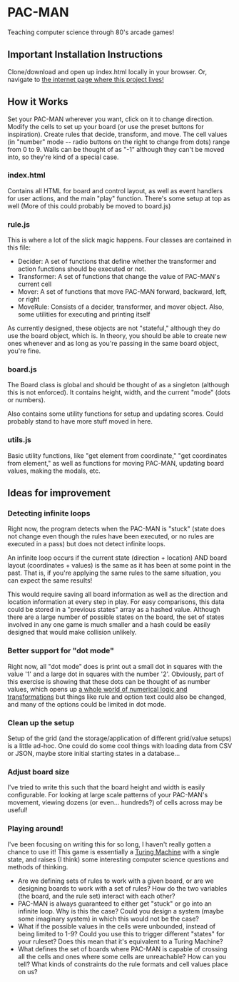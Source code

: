 # PAC-MAN

Teaching computer science through 80's arcade games!

## Important Installation Instructions

Clone/download and open up index.html locally in your browser.
Or, navigate to <a href="http://haltornot.com">the internet page where this project lives!</a>

## How it Works

Set your PAC-MAN wherever you want, click on it to change direction. Modify the cells to set up your board (or use the preset buttons for inspiration).
Create rules that decide, transform, and move. 
The cell values (in "number" mode -- radio buttons on the right to change from dots) range from 0 to 9. Walls can be thought of as "-1" although they can't be moved into, so they're kind of a special case.

### index.html
Contains all HTML for board and control layout, as well as event handlers for user actions, and the main "play" function. There's some setup at top as well (More of this could probably be moved to board.js)

### rule.js
This is where a lot of the slick magic happens. Four classes are contained in this file:
- Decider: A set of functions that define whether the transformer and action functions should be executed or not.
- Transformer: A set of functions that change the value of PAC-MAN's current cell
- Mover: A set of functions that move PAC-MAN forward, backward, left, or right
- MoveRule: Consists of a decider, transformer, and mover object. Also, some utilities for executing and printing itself

As currently designed, these objects are not "stateful," although they do use the board object, which is. In theory, you should be able to create new ones whenever and as long as you're passing in the same board object, you're fine.

### board.js
The Board class is global and should be thought of as a singleton (although this is not enforced). It contains height, width, and the current "mode" (dots or numbers).

Also contains some utility functions for setup and updating scores. Could probably stand to have more stuff moved in here.

### utils.js
Basic utility functions, like "get element from coordinate," "get coordinates from element," as well as functions for moving PAC-MAN, updating board values, making the modals, etc.

## Ideas for improvement
### Detecting infinite loops
Right now, the program detects when the PAC-MAN is "stuck" (state does not change even though the rules have been executed, or no rules are executed in a pass) but does not detect infinite loops.

An infinite loop occurs if the current state (direction + location) AND board layout (coordinates + values) is the same as it has been at some point in the past. That is, if you're applying the same rules to the same situation, you can expect the same results!

This would require saving all board information as well as the direction and location information at every step in play. For easy comparisons, this data could be stored in a "previous states" array as a hashed value. Although there are a large number of possible states on the board, the set of states involved in any one game is much smaller and a hash could be easily designed that would make collision unlikely.

### Better support for "dot mode"
Right now, all "dot mode" does is print out a small dot in squares with the value '1' and a large dot in squares with the number '2'. Obviously, part of this exercise is showing that these dots can be thought of as number values, which opens up <a href="https://www.youtube.com/watch?v=sVxUUotm1P4" target="_blank">a whole world of numerical logic and transformations</a> but things like rule and option text could also be changed, and many of the options could be limited in dot mode.

### Clean up the setup
Setup of the grid (and the storage/application of different grid/value setups) is a little ad-hoc. One could do some cool things with loading data from CSV or JSON, maybe store initial starting states in a database...

### Adjust board size
I've tried to write this such that the board height and width is easily configurable. For looking at large scale patterns of your PAC-MAN's movement, viewing dozens (or even... hundreds?) of cells across may be useful!

### Playing around!
I've been focusing on writing this for so long, I haven't really gotten a chance to use it! This game is essentially a <a href="https://en.wikipedia.org/wiki/Turing_machine">Turing Machine</a> with a single state, and raises (I think) some interesting computer science questions and methods of thinking.
- Are we defining sets of rules to work with a given board, or are we designing boards to work with a set of rules? How do the two variables (the board, and the rule set) interact with each other?
- PAC-MAN is always guaranteed to either get "stuck" or go into an infinite loop. Why is this the case? Could you design a system (maybe some imaginary system) in which this would not be the case?
- What if the possible values in the cells were unbounded, instead of being limited to 1-9? Could you use this to trigger different "states" for your ruleset? Does this mean that it's equivalent to a Turing Machine?
- What defines the set of boards where PAC-MAN is capable of crossing all the cells and ones where some cells are unreachable? How can you tell? What kinds of constraints do the rule formats and cell values place on us?

